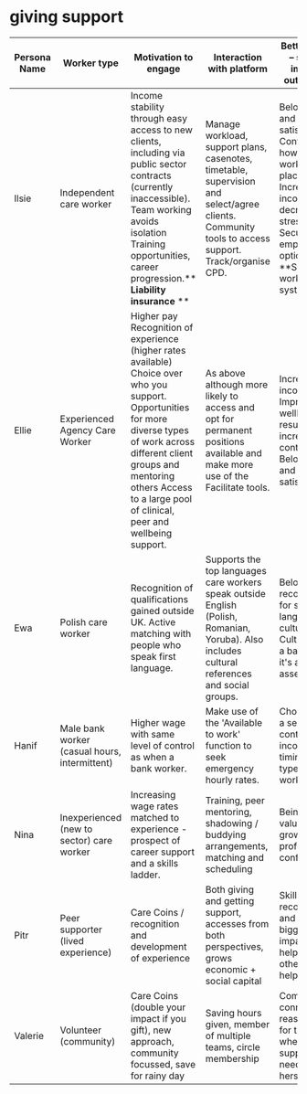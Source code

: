 # giving support



| Persona Name | **Worker type**                               | **Motivation to engage**                                                                                                                                                                                                                                    | **Interaction with platform**                                                                                                                      | **Better lives – social impact outcomes**                                                                                                                       | **Real needs /evidence**                                                                                                                                                                              |
| ------------ | --------------------------------------------- | ----------------------------------------------------------------------------------------------------------------------------------------------------------------------------------------------------------------------------------------------------------- | -------------------------------------------------------------------------------------------------------------------------------------------------- | --------------------------------------------------------------------------------------------------------------------------------------------------------------- | ----------------------------------------------------------------------------------------------------------------------------------------------------------------------------------------------------- |
| Ilsie        | Independent care worker                       | Income stability through easy access to new clients, including via public sector contracts (currently inaccessible). Team working avoids isolation Training opportunities, career progression.** **Liability insurance** **                                 | Manage workload, support plans, casenotes, timetable, supervision and select/agree clients. Community tools to access support. Track/organise CPD. | Belonging and job satisfaction. Control over how/when work takes place. Increased income, decreased stress. Secure employment options.** **Safe working systems | Feedback from our workshops and interviews. [State of Care](http://www.skillsforcare.org.uk/NMDS-SC-intelligence/NMDS-SC/Workforce-data-and-publications/State-of-the-adult-social-care-sector.aspx)  |
| Ellie        | Experienced Agency Care Worker                | Higher pay Recognition of experience (higher rates available) Choice over who you support. Opportunities for more diverse types of work across different client groups and mentoring others Access to a large pool of clinical, peer and wellbeing support. | As above although more likely to access and opt for permanent positions available and make more use of the Facilitate tools.                       | Increased income Improved wellbeing a result of increased control Belonging and job satisfaction.                                                               | As above                                                                                                                                                                                              |
| Ewa          | Polish care worker                            | Recognition of qualifications gained outside UK. Active matching with people who speak first language.                                                                                                                                                      | Supports the top languages care workers speak outside English (Polish, Romanian, Yoruba). Also includes cultural references and social groups.     | Belonging; recognised for skills, language, culture. Culture not a barrier, it's an asset.                                                                      |                                                                                                                                                                                                       |
| Hanif        | Male bank worker (casual hours, intermittent) | Higher wage with same level of control as when a bank worker.                                                                                                                                                                                               | Make use of the 'Available to work' function to seek emergency hourly rates.                                                                       | Choice and a sense of control over income and timings and type of work.                                                                                         |                                                                                                                                                                                                       |
| Nina         | Inexperienced (new to sector) care worker     | Increasing wage rates matched to experience - prospect of career support and a skills ladder.                                                                                                                                                               | Training, peer mentoring, shadowing / buddying arrangements, matching and scheduling                                                               | Being valued, growing in professional confidence                                                                                                                |                                                                                                                                                                                                       |
| Pitr         | Peer supporter (lived experience)             | Care Coins / recognition and development of experience                                                                                                                                                                                                      | Both giving and getting support, accesses from both perspectives, grows economic + social capital                                                  | Skills recognised and valued, bigger impact in helping others and helping self                                                                                  |                                                                                                                                                                                                       |
| Valerie      | Volunteer (community)                         | Care Coins (double your impact if you gift), new approach, community focussed, save for rainy day                                                                                                                                                           | Saving hours given, member of multiple teams, circle membership                                                                                    | Community connection, reassurance for times when support needed for herself                                                                                     |                                                                                                                                                                                                       |
